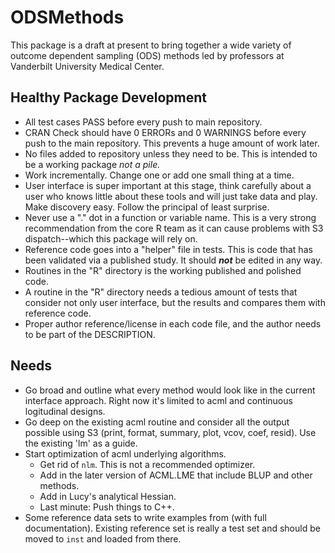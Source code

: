 # ODSMethods

This package is a draft at present to bring together a wide variety of outcome dependent sampling (ODS) methods led by professors at Vanderbilt University Medical Center. 

## Healthy Package Development

* All test cases PASS before every push to main repository.
* CRAN Check should have 0 ERRORs and 0 WARNINGS before every push to the main repository. This prevents a huge amount of work later.
* No files added to repository unless they need to be. This is intended to be a working package _not a pile._
* Work incrementally. Change one or add one small thing at a time. 
* User interface is super important at this stage, think carefully about a user who knows little about these tools and will just take data and play. Make discovery easy. Follow the principal of least surprise.
* Never use a "." dot in a function or variable name. This is a very strong recommendation from the core R team as it can cause problems with S3 dispatch--which this package will rely on.
* Reference code goes into a "helper" file in tests. This is code that has been validated via a published study. It should _**not**_ be edited in any way.
* Routines in the "R" directory is the working published and polished code.
* A routine in the "R" directory needs a tedious amount of tests that consider not only user interface, but the results and compares them with reference code.
* Proper author reference/license in each code file, and the author needs to be part of the DESCRIPTION.

## Needs

* Go broad and outline what every method would look like in the current interface approach. Right now it's limited to acml and continuous logitudinal designs. 
* Go deep on the existing acml routine and consider all the output possible using S3 (print, format, summary, plot, vcov, coef, resid). Use the existing 'lm' as a guide. 
* Start optimization of acml underlying algorithms.
  * Get rid of `nlm`. This is not a recommended optimizer.
  * Add in the later version of ACML.LME that include BLUP and other methods.
  * Add in Lucy's analytical Hessian. 
  * Last minute: Push things to C++. 
* Some reference data sets to write examples from (with full documentation). Existing reference set is really a test set and should be moved to `inst` and loaded from there. 


